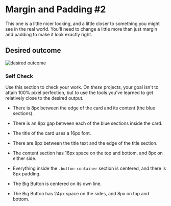# Margin and Padding #2

This one is a little nicer looking, and a little closer to something you might see in the real world. You'll need to change a little more than just margin and padding to make it look exactly right.

## Desired outcome
![desired outcome](./desired-outcome.png)

### Self Check
Use this section to check your work. On _these_ projects, your goal isn't to attain 100% pixel perfection, but to use the tools you've learned to get relatively close to the desired output.

- There is 8px between the edge of the card and its content (the blue sections).
- There is an 8px gap between each of the blue sections inside the card.


- The title of the card uses a 16px font.
- There are 8px between the title text and the edge of the title section.

- The content section has 16px space on the top and bottom, and 8px on either side.


- Everything inside the `.button-container` section is centered, and there is 8px padding.


- The Big Button is centered on its own line.

- The Big Button has 24px space on the sides, and 8px on top and bottom.
